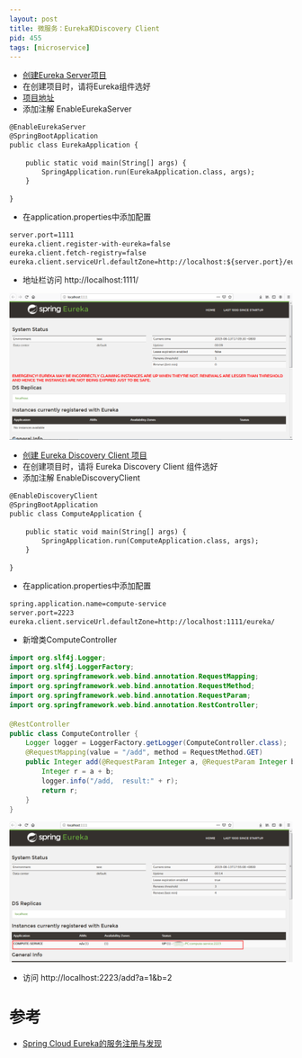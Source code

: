 ```yaml
---
layout: post
title: 微服务：Eureka和Discovery Client
pid: 455
tags: [microservice]
---
```


+ [创建Eureka Server项目](https://start.spring.io/)
+ 在创建项目时，请将Eureka组件选好
+ [项目地址](https://github.com/baoguoding/springcloud)
+ 添加注解 EnableEurekaServer

```shell
@EnableEurekaServer
@SpringBootApplication
public class EurekaApplication {

	public static void main(String[] args) {
		SpringApplication.run(EurekaApplication.class, args);
	}

}
```
+ 在application.properties中添加配置

```shell
server.port=1111
eureka.client.register-with-eureka=false 
eureka.client.fetch-registry=false 
eureka.client.serviceUrl.defaultZone=http://localhost:${server.port}/eureka
```

+ 地址栏访问 http://localhost:1111/

![](/uploads/2019/08/13-01.png)

+ [创建 Eureka Discovery Client 项目](https://start.spring.io/)
+ 在创建项目时，请将 Eureka Discovery Client 组件选好
+ 添加注解 EnableDiscoveryClient

```shell
@EnableDiscoveryClient
@SpringBootApplication
public class ComputeApplication {

	public static void main(String[] args) {
		SpringApplication.run(ComputeApplication.class, args);
	}

}

```
+ 在application.properties中添加配置

```shell
spring.application.name=compute-service
server.port=2223
eureka.client.serviceUrl.defaultZone=http://localhost:1111/eureka/
```

+ 新增类ComputeController

```java
import org.slf4j.Logger;
import org.slf4j.LoggerFactory;
import org.springframework.web.bind.annotation.RequestMapping;
import org.springframework.web.bind.annotation.RequestMethod;
import org.springframework.web.bind.annotation.RequestParam;
import org.springframework.web.bind.annotation.RestController;

@RestController
public class ComputeController {
    Logger logger = LoggerFactory.getLogger(ComputeController.class);
    @RequestMapping(value = "/add", method = RequestMethod.GET)
    public Integer add(@RequestParam Integer a, @RequestParam Integer b) {
        Integer r = a + b;
        logger.info("/add,  result:" + r);
        return r;
    }
}
```

![](/uploads/2019/08/13-02.png)

+ 访问 http://localhost:2223/add?a=1&b=2


# 参考

+ [Spring Cloud Eureka的服务注册与发现](https://www.cnblogs.com/duanxz/p/3548023.html)